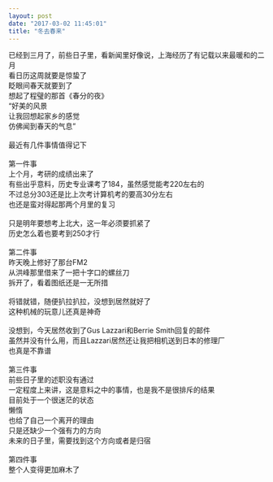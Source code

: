 ```yaml
---
layout: post
date: "2017-03-02 11:45:01"
title: "冬去春来"
---
```



已经到三月了，前些日子里，看新闻里好像说，上海经历了有记载以来最暖和的二月  
看日历这周就要是惊蛰了  
眨眼间春天就要到了  
想起了程璧的那首《春分的夜》  
“好美的风景  
让我回想起家乡的感觉  
仿佛闻到春天的气息”  
<br>
最近有几件事情值得记下  
<br>
第一件事  
上个月，考研的成绩出来了  
有些出乎意料，历史专业课考了184，虽然感觉能考220左右的  
不过总分303还是比上次考计算机考的要高30分左右  
也还是蛮对得起那两个月里的复习  
<br>
只是明年要想考上北大，这一年必须要抓紧了  
历史怎么着也要考到250才行  
<br>
第二件事  
昨天晚上修好了那台FM2  
从洪峰那里借来了一把十字口的螺丝刀  
拆开了，看着图纸还是一无所措  
<br>
将错就错，随便扒拉扒拉，没想到居然就好了  
这种机械的玩意儿还真是神奇  
<br>
没想到，今天居然收到了Gus Lazzari和Berrie Smith回复的邮件  
虽然并没有什么用，而且Lazzari居然还让我把相机送到日本的修理厂  
也真是不靠谱  
<br>
第三件事  
前些日子里的述职没有通过  
一定程度上来讲，这是意料之中的事情，也是我不是很排斥的结果  
目前处于一个很迷茫的状态  
懒惰  
也给了自己一个离开的理由  
只是还缺少一个强有力的方向  
未来的日子里，需要找到这个方向或者是归宿  
<br>
第四件事  
整个人变得更加麻木了  
